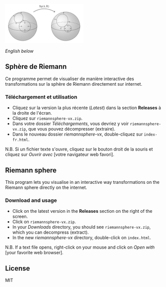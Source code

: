 <img src="images/sp4r_action.png" width=50% alt="Riemann sphere">

*English below*

## Sphère de Riemann

Ce programme permet de visualiser de manière interactive des transformations sur la sphère de Riemann directement sur internet. 

### Téléchargement et utilisation

* Cliquez sur la version la plus récente (*Latest*) dans la section **Releases** à la droite de l'écran.
* Cliquez sur ``riemannsphere-vx.zip``.
* Dans votre dossier *Téléchargements*, vous devriez y voir ``riemannsphere-vx.zip``, que vous pouvez décompresser (extraire).
* Dans le nouveau dossier *riemannsphere-vx*, double-cliquez sur ``index-fr.html``.

N.B. Si un fichier texte s'ouvre, cliquez sur le bouton droit de la souris et cliquez sur *Ouvrir avec* [votre navigateur web favori]. 

## Riemann sphere

This program lets you visualise in an interactive way transformations on the Riemann sphere directly on the internet. 

### Download and usage

* Click on the latest version in the **Releases** section on the right of the screen.
* Click on ``riemannsphere-vx.zip``.
* In your *Downloads* directory, you should see ``riemannsphere-vx.zip``, which you can decompress (extract).
* In the new *riemannsphere-vx* directory, double-click on ``index.html``.

N.B. If a text file opens, right-click on your mouse and click on *Open with* [your favorite web browser].

## License 

MIT